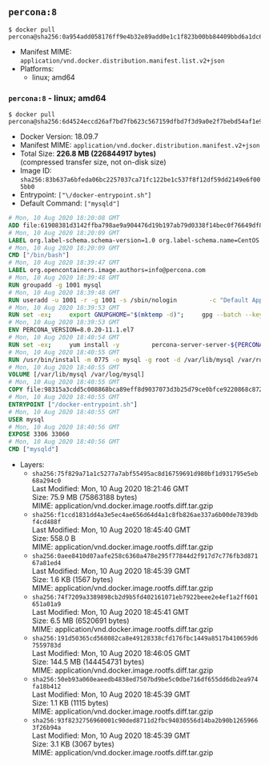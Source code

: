 ## `percona:8`

```console
$ docker pull percona@sha256:0a954add058176ff9e4b32e89add0e1c1f823b00bb84409bbd6a1dc64c17f8cb
```

-	Manifest MIME: `application/vnd.docker.distribution.manifest.list.v2+json`
-	Platforms:
	-	linux; amd64

### `percona:8` - linux; amd64

```console
$ docker pull percona@sha256:6d4524eccd26af7bd7fb623c567159dfbd7f3d9a0e2f7bebd54af1e9ca9903dc
```

-	Docker Version: 18.09.7
-	Manifest MIME: `application/vnd.docker.distribution.manifest.v2+json`
-	Total Size: **226.8 MB (226844917 bytes)**  
	(compressed transfer size, not on-disk size)
-	Image ID: `sha256:83b637a6bfeda06bc2257037ca71fc122be1c537f8f12df59dd2149e6f005bb0`
-	Entrypoint: `["\/docker-entrypoint.sh"]`
-	Default Command: `["mysqld"]`

```dockerfile
# Mon, 10 Aug 2020 18:20:08 GMT
ADD file:61908381d3142ffba798ae9a904476d19b197ab79d0338f14bec0f76649df8d4 in / 
# Mon, 10 Aug 2020 18:20:09 GMT
LABEL org.label-schema.schema-version=1.0 org.label-schema.name=CentOS Base Image org.label-schema.vendor=CentOS org.label-schema.license=GPLv2 org.label-schema.build-date=20200809 org.opencontainers.image.title=CentOS Base Image org.opencontainers.image.vendor=CentOS org.opencontainers.image.licenses=GPL-2.0-only org.opencontainers.image.created=2020-08-09 00:00:00+01:00
# Mon, 10 Aug 2020 18:20:09 GMT
CMD ["/bin/bash"]
# Mon, 10 Aug 2020 18:39:47 GMT
LABEL org.opencontainers.image.authors=info@percona.com
# Mon, 10 Aug 2020 18:39:48 GMT
RUN groupadd -g 1001 mysql
# Mon, 10 Aug 2020 18:39:48 GMT
RUN useradd -u 1001 -r -g 1001 -s /sbin/nologin 		-c "Default Application User" mysql
# Mon, 10 Aug 2020 18:39:53 GMT
RUN set -ex;     export GNUPGHOME="$(mktemp -d)";     gpg --batch --keyserver ha.pool.sks-keyservers.net --recv-keys 430BDF5C56E7C94E848EE60C1C4CBDCDCD2EFD2A;     gpg --batch --export --armor 430BDF5C56E7C94E848EE60C1C4CBDCDCD2EFD2A > ${GNUPGHOME}/RPM-GPG-KEY-Percona;     rpmkeys --import ${GNUPGHOME}/RPM-GPG-KEY-Percona /etc/pki/rpm-gpg/RPM-GPG-KEY-CentOS-7;     curl -Lf -o /tmp/percona-release.rpm https://repo.percona.com/yum/percona-release-latest.noarch.rpm;     rpmkeys --checksig /tmp/percona-release.rpm;     yum install -y /tmp/percona-release.rpm;     rm -rf "$GNUPGHOME" /tmp/percona-release.rpm;     rpm --import /etc/pki/rpm-gpg/PERCONA-PACKAGING-KEY;     percona-release disable all;     percona-release setup ps80
# Mon, 10 Aug 2020 18:39:53 GMT
ENV PERCONA_VERSION=8.0.20-11.1.el7
# Mon, 10 Aug 2020 18:40:54 GMT
RUN set -ex;     yum install -y         percona-server-server-${PERCONA_VERSION}         percona-server-tokudb-${PERCONA_VERSION}         percona-server-devel-${PERCONA_VERSION}         percona-server-rocksdb-${PERCONA_VERSION}         jemalloc         which         policycoreutils;         yum clean all;     rm -rf /var/cache/yum /var/lib/mysql
# Mon, 10 Aug 2020 18:40:55 GMT
RUN /usr/bin/install -m 0775 -o mysql -g root -d /var/lib/mysql /var/run/mysqld /docker-entrypoint-initdb.d 	&& find /etc/my.cnf /etc/my.cnf.d -name '*.cnf' -print0 		| xargs -0 grep -lZE '^(bind-address|log|user)' 		| xargs -rt -0 sed -Ei 's/^(bind-address|log|user)/#&/' 	&& echo '!includedir /etc/my.cnf.d' >> /etc/my.cnf 	&& printf '[mysqld]\nskip-host-cache\nskip-name-resolve\n' > /etc/my.cnf.d/docker.cnf 	&& /usr/bin/install -m 0664 -o mysql -g root /dev/null /etc/sysconfig/mysql 	&& echo "LD_PRELOAD=/usr/lib64/libjemalloc.so.1" >> /etc/sysconfig/mysql 	&& echo "THP_SETTING=never" >> /etc/sysconfig/mysql 	&& chown -R mysql:root /etc/my.cnf /etc/my.cnf.d 	&& chmod -R ug+rwX /etc/my.cnf /etc/my.cnf.d
# Mon, 10 Aug 2020 18:40:55 GMT
VOLUME [/var/lib/mysql /var/log/mysql]
# Mon, 10 Aug 2020 18:40:55 GMT
COPY file:98315a3cdd5c008868bca89eff8d9037073d3b25d79ce0bfce9220868c87243b in /docker-entrypoint.sh 
# Mon, 10 Aug 2020 18:40:55 GMT
ENTRYPOINT ["/docker-entrypoint.sh"]
# Mon, 10 Aug 2020 18:40:55 GMT
USER mysql
# Mon, 10 Aug 2020 18:40:56 GMT
EXPOSE 3306 33060
# Mon, 10 Aug 2020 18:40:56 GMT
CMD ["mysqld"]
```

-	Layers:
	-	`sha256:75f829a71a1c5277a7abf55495ac8d16759691d980bf1d931795e5eb68a294c0`  
		Last Modified: Mon, 10 Aug 2020 18:21:46 GMT  
		Size: 75.9 MB (75863188 bytes)  
		MIME: application/vnd.docker.image.rootfs.diff.tar.gzip
	-	`sha256:f1ccd1831dd4a3e5ec4ae656d64d4a1c8fb826ae337a6b00de7839dbf4cd488f`  
		Last Modified: Mon, 10 Aug 2020 18:45:40 GMT  
		Size: 558.0 B  
		MIME: application/vnd.docker.image.rootfs.diff.tar.gzip
	-	`sha256:0aee8410d07aafe258c6360a478e295f77844d2f917d7c776fb3d87167a81ed4`  
		Last Modified: Mon, 10 Aug 2020 18:45:39 GMT  
		Size: 1.6 KB (1567 bytes)  
		MIME: application/vnd.docker.image.rootfs.diff.tar.gzip
	-	`sha256:74f7209a3389898cb2d9b5fd402161071eb7922beee2e4ef1a2ff601651a01a9`  
		Last Modified: Mon, 10 Aug 2020 18:45:41 GMT  
		Size: 6.5 MB (6520691 bytes)  
		MIME: application/vnd.docker.image.rootfs.diff.tar.gzip
	-	`sha256:191d50365cd568082ca8e49128338cfd176fbc1449a8517b410659d67559783d`  
		Last Modified: Mon, 10 Aug 2020 18:46:05 GMT  
		Size: 144.5 MB (144454731 bytes)  
		MIME: application/vnd.docker.image.rootfs.diff.tar.gzip
	-	`sha256:50eb93a060eaeedb4838ed7507bd9be5c0dbe716df655dd6db2ea974fa18b412`  
		Last Modified: Mon, 10 Aug 2020 18:45:39 GMT  
		Size: 1.1 KB (1115 bytes)  
		MIME: application/vnd.docker.image.rootfs.diff.tar.gzip
	-	`sha256:93f8232756960001c90ded8711d2fbc94030556d14ba2b90b12659663f26b94a`  
		Last Modified: Mon, 10 Aug 2020 18:45:39 GMT  
		Size: 3.1 KB (3067 bytes)  
		MIME: application/vnd.docker.image.rootfs.diff.tar.gzip
